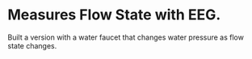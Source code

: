 # Measures Flow State with EEG.
Built a version with a water faucet that changes water pressure as flow state changes.
